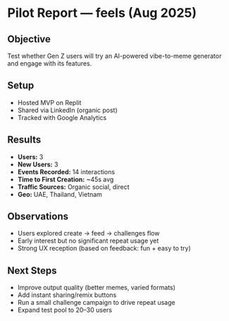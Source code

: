 # Pilot Report — feels (Aug 2025)

## Objective
Test whether Gen Z users will try an AI-powered vibe-to-meme generator and engage with its features.

## Setup
- Hosted MVP on Replit  
- Shared via LinkedIn (organic post)  
- Tracked with Google Analytics  

## Results
- **Users:** 3  
- **New Users:** 3  
- **Events Recorded:** 14 interactions  
- **Time to First Creation:** ~45s avg  
- **Traffic Sources:** Organic social, direct  
- **Geo:** UAE, Thailand, Vietnam  

## Observations
- Users explored create → feed → challenges flow  
- Early interest but no significant repeat usage yet  
- Strong UX reception (based on feedback: fun + easy to try)  

## Next Steps
- Improve output quality (better memes, varied formats)  
- Add instant sharing/remix buttons  
- Run a small challenge campaign to drive repeat usage  
- Expand test pool to 20–30 users  

